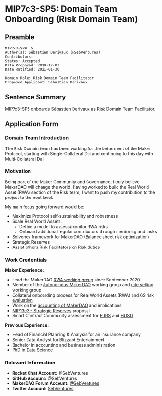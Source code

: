 # MIP7c3-SP5: Domain Team Onboarding (Risk Domain Team)

## Preamble

```
MIP7c3-SP#: 5
Author(s): Sébastien Derivaux (@SebVentures)
Contributors:
Status: Accepted
Date Proposed: 2020-12-03
Date Ratified: 2021-01-30
---
Domain Role: Risk Domain Team Facilitator
Proposed Applicant: Sébastien Derivaux
```

## Sentence Summary
MIP7c3-SP5 onboards Sébastien Derivaux as Risk Domain Team Facilitator.

## Application Form

### Domain Team Introduction

The Risk Domain team has been working for the betterment of the Maker Protocol, starting with Single-Collateral Dai and continuing to this day with Multi-Collateral Dai.

### Motivation

Being part of the Maker Community and Governance, I truly believe MakerDAO will change the world. Having worked to build the Real World Asset (RWA) section of the Risk team, I want to push my contribution to the project to the next level.

My main focus going forward would be:
- Maximize Protocol self-sustainability and robustness
- Scale Real World Assets:
  - Define a model to assess/monitor RWA risks
  - Onboard additional regular contributors through mentoring and tasks
- Solvency framework for MakerDAO (Balance sheet risk optimization)
- Strategic Reserves
- Assist others Risk Facilitators on Risk duties

### Work Credentials

**Maker Experience:**

- Lead the MakerDAO [RWA working group](https://forum.makerdao.com/t/working-group-rwa-onboarding/4167) since September 2020
- Member of the [Autonomous MakerDAO](https://forum.makerdao.com/t/working-group-autonomous-makerdao/4036) working group and [rate setting](https://forum.makerdao.com/t/rate-setting-framework/4809) working group
- Collateral onboarding process for Real World Assets (RWA) and [6S risk evaluation](https://forum.makerdao.com/t/sixs-rwa-001-collateral-onboarding-risk-evaluation/5352)
- Work on the [accounting of MakerDAO](https://forum.makerdao.com/t/makerdao-accounting-and-implications/5346) and implications
- [MIP13c3 - Strategic Reserves](https://forum.makerdao.com/t/mip13c3-sp3-declaration-of-intent-strategic-reserves-fund-srf/3765) proposal
- Smart Contract Community assessment for [EURS](https://forum.makerdao.com/t/eurs-erc20-token-smart-contract-domain-community-assessment/3769) and [HUSD](https://forum.makerdao.com/t/husd-erc20-token-smart-contract-domain-community-assessment/3770)

**Previous Experience:**
- Head of Financial Planning & Analysis for an insurance company
- Senior Data Analyst for Blizzard Entertainment
- Bachelor in accounting and business administration
- PhD in Data Science

### Relevant Information

- **Rocket Chat Account:** @SebVentures
- **GitHub Account:** [@SebVentures](https://github.com/SebVentures)
- **MakerDAO Forum Account:** [@SebVentures](https://forum.makerdao.com/u/SebVentures/summary)
- **Twitter Account:** [SebVentures](https://twitter.com/SebVentures)
